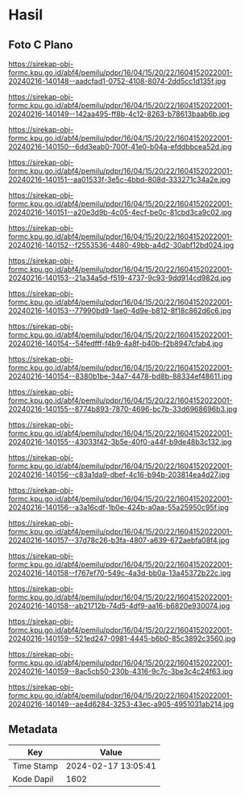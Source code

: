 # Hasil

## Foto C Plano

https://sirekap-obj-formc.kpu.go.id/abf4/pemilu/pdpr/16/04/15/20/22/1604152022001-20240216-140148--aadcfad1-0752-4108-8074-2dd5cc1d135f.jpg

https://sirekap-obj-formc.kpu.go.id/abf4/pemilu/pdpr/16/04/15/20/22/1604152022001-20240216-140149--142aa495-ff8b-4c12-8263-b78613baab6b.jpg

https://sirekap-obj-formc.kpu.go.id/abf4/pemilu/pdpr/16/04/15/20/22/1604152022001-20240216-140150--6dd3eab0-700f-41e0-b04a-efddbbcea52d.jpg

https://sirekap-obj-formc.kpu.go.id/abf4/pemilu/pdpr/16/04/15/20/22/1604152022001-20240216-140151--aa01533f-3e5c-4bbd-808d-333271c34a2e.jpg

https://sirekap-obj-formc.kpu.go.id/abf4/pemilu/pdpr/16/04/15/20/22/1604152022001-20240216-140151--a20e3d9b-4c05-4ecf-be0c-81cbd3ca9c02.jpg

https://sirekap-obj-formc.kpu.go.id/abf4/pemilu/pdpr/16/04/15/20/22/1604152022001-20240216-140152--f2553536-4480-49bb-a4d2-30abf12bd024.jpg

https://sirekap-obj-formc.kpu.go.id/abf4/pemilu/pdpr/16/04/15/20/22/1604152022001-20240216-140153--21a34a5d-f519-4737-9c93-9dd914cd982d.jpg

https://sirekap-obj-formc.kpu.go.id/abf4/pemilu/pdpr/16/04/15/20/22/1604152022001-20240216-140153--77990bd9-1ae0-4d9e-b812-8f18c862d6c6.jpg

https://sirekap-obj-formc.kpu.go.id/abf4/pemilu/pdpr/16/04/15/20/22/1604152022001-20240216-140154--54fedfff-f4b9-4a8f-b40b-f2b8947cfab4.jpg

https://sirekap-obj-formc.kpu.go.id/abf4/pemilu/pdpr/16/04/15/20/22/1604152022001-20240216-140154--8380b1be-34a7-4478-bd8b-88334ef48611.jpg

https://sirekap-obj-formc.kpu.go.id/abf4/pemilu/pdpr/16/04/15/20/22/1604152022001-20240216-140155--8774b893-7870-4696-bc7b-33d6968696b3.jpg

https://sirekap-obj-formc.kpu.go.id/abf4/pemilu/pdpr/16/04/15/20/22/1604152022001-20240216-140155--43033f42-3b5e-40f0-a44f-b9de48b3c132.jpg

https://sirekap-obj-formc.kpu.go.id/abf4/pemilu/pdpr/16/04/15/20/22/1604152022001-20240216-140156--c83a1da9-dbef-4c16-b94b-203814ea4d27.jpg

https://sirekap-obj-formc.kpu.go.id/abf4/pemilu/pdpr/16/04/15/20/22/1604152022001-20240216-140156--a3a16cdf-1b0e-424b-a0aa-55a25950c95f.jpg

https://sirekap-obj-formc.kpu.go.id/abf4/pemilu/pdpr/16/04/15/20/22/1604152022001-20240216-140157--37d78c26-b3fa-4807-a639-672aebfa08f4.jpg

https://sirekap-obj-formc.kpu.go.id/abf4/pemilu/pdpr/16/04/15/20/22/1604152022001-20240216-140158--f767ef70-549c-4a3d-bb0a-13a45372b22c.jpg

https://sirekap-obj-formc.kpu.go.id/abf4/pemilu/pdpr/16/04/15/20/22/1604152022001-20240216-140158--ab21712b-74d5-4df9-aa16-b6820e930074.jpg

https://sirekap-obj-formc.kpu.go.id/abf4/pemilu/pdpr/16/04/15/20/22/1604152022001-20240216-140159--521ed247-0981-4445-b6b0-85c3892c3560.jpg

https://sirekap-obj-formc.kpu.go.id/abf4/pemilu/pdpr/16/04/15/20/22/1604152022001-20240216-140159--8ac5cb50-230b-4316-9c7c-3be3c4c24f63.jpg

https://sirekap-obj-formc.kpu.go.id/abf4/pemilu/pdpr/16/04/15/20/22/1604152022001-20240216-140149--ae4d6284-3253-43ec-a905-4951031ab214.jpg


## Metadata

| Key        | Value               |
| ---------- | ------------------- |
| Time Stamp | 2024-02-17 13:05:41 |
| Kode Dapil | 1602                |



